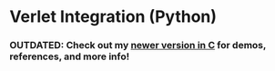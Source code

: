 # Verlet Integration (Python)

### OUTDATED: Check out my [newer version in C](https://github.com/marichardson137/VerletIntegration) for demos, references, and more info!
